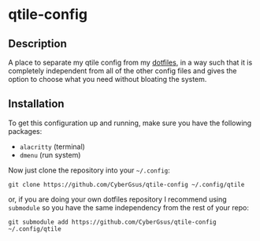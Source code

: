 # qtile-config

## Description

A place to separate my qtile config from my [dotfiles](https://github.com/CyberGsus/dotfiles), 
in a way such that it is completely independent from all of the other config
files and gives the option to choose what you need without bloating the system.

## Installation

To get this configuration up and running, make sure you have the following packages:

- `alacritty` (terminal)
- `dmenu` (run system)

Now just clone the repository into your `~/.config`:
```
git clone https://github.com/CyberGsus/qtile-config ~/.config/qtile
```
or, if you are doing your own dotfiles repository I recommend using `submodule`
so you have the same independency from the rest of your repo:

```
git submodule add https://github.com/CyberGsus/qtile-config ~/.config/qtile
```
